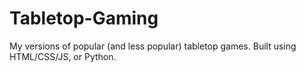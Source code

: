# Tabletop-Gaming
My versions of popular (and less popular) tabletop games. Built using HTML/CSS/JS, or Python.
